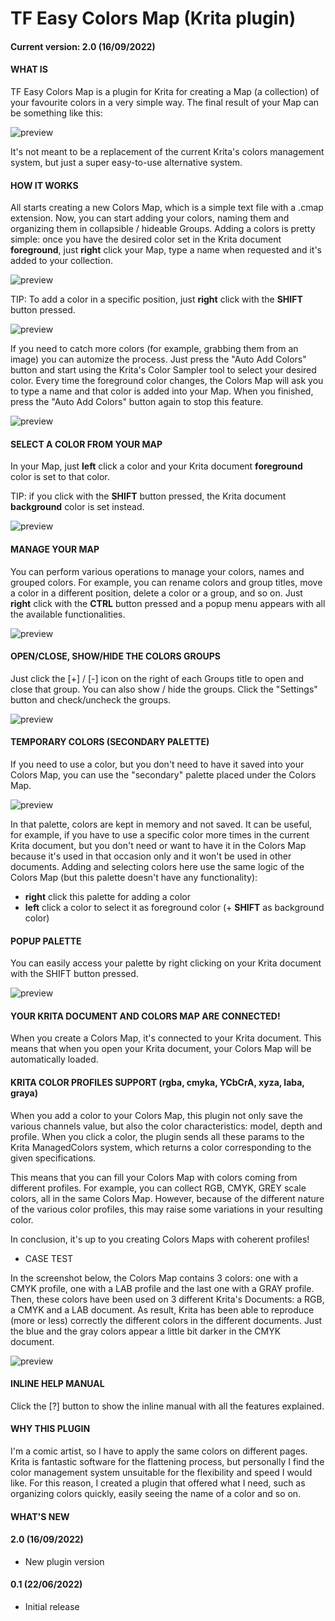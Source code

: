 # TF Easy Colors Map (Krita plugin)

#### Current version: 2.0 (16/09/2022)

#### WHAT IS
TF Easy Colors Map is a plugin for Krita for creating a Map (a collection) of your favourite colors in a very simple way. The final result of your Map can be something like this:

![preview](https://i.ibb.co/QP9B3xY/colors.png)

It's not meant to be a replacement of the current Krita's colors management system, but just a super easy-to-use alternative system.

#### HOW IT WORKS
All starts creating a new Colors Map, which is a simple text file with a .cmap extension. Now, you can start adding your colors, naming them and organizing them in collapsible / hideable Groups.
Adding a colors is pretty simple: once you have the desired color set in the Krita document **foreground**, just **right** click your Map, type a name when requested and it's added to your collection.

![preview](https://i.ibb.co/YTBJrkk/schema.jpg)

TIP: To add a color in a specific position, just **right** click with the **SHIFT** button pressed.

![preview](https://i.ibb.co/W5mV8XH/schema5.jpg)

If you need to catch more colors (for example, grabbing them from an image) you can automize the process. Just press the "Auto Add Colors" button and start using the Krita's Color Sampler tool to select your desired color. Every time the foreground color changes, the Colors Map will ask you to type a name and that color is added into your Map. When you finished, press the "Auto Add Colors" button again to stop this feature.

![preview](https://i.ibb.co/RhJLxfc/anim.gif)


#### SELECT A COLOR FROM YOUR MAP

In your Map, just **left** click a color and your Krita document **foreground** color is set to that color. 

TIP: if you click with the **SHIFT** button pressed, the Krita document **background** color is set instead.

![preview](https://i.ibb.co/p3FRr8c/schema2.jpg)


#### MANAGE YOUR MAP

You can perform various operations to manage your colors, names and grouped colors. For example, you can rename colors and group titles, move a color in a different position, delete a color or a group, and so on.
Just **right** click with the **CTRL** button pressed and a popup menu appears with all the available functionalities.

![preview](https://i.ibb.co/r02X5ZQ/schema3.jpg)

#### OPEN/CLOSE, SHOW/HIDE THE COLORS GROUPS

Just click the [+] / [-] icon on the right of each Groups title to open and close that group.
You can also show / hide the groups. Click the "Settings" button and check/uncheck the groups.

![preview](https://i.ibb.co/rw35vj0/color-openclose.png)

#### TEMPORARY COLORS (SECONDARY PALETTE)

If you need to use a color, but you don't need to have it saved into your Colors Map, you can use the "secondary" palette placed under the Colors Map. 

![preview](https://i.ibb.co/Lrs2hK7/schema4.jpg)

In that palette, colors are kept in memory and not saved. It can be useful, for example, if you have to use a specific color more times in the current Krita document, but you don't need or want to have it in the Colors Map because it's used in that occasion only and it won't be used in other documents.
Adding and selecting colors here use the same logic of the Colors Map (but this palette doesn't have any functionality):
 - **right** click this palette for adding a color
 - **left** click a color to select it as foreground color (+ **SHIFT** as background color)


#### POPUP PALETTE

You can easily access your palette by right clicking on your Krita document with the SHIFT button pressed.

![preview](https://i.ibb.co/Fh0T1yr/schema-6.png)

#### YOUR KRITA DOCUMENT AND COLORS MAP ARE CONNECTED!

When you create a Colors Map, it's connected to your Krita document. This means that when you open your Krita document, your Colors Map will be automatically loaded.

#### KRITA COLOR PROFILES SUPPORT (rgba, cmyka, YCbCrA, xyza, laba, graya)

When you add a color to your Colors Map, this plugin not only save the various channels value, but also the color characteristics: model, depth and profile. When you click a color, the plugin sends all these params to the Krita ManagedColors system, which returns a color corresponding to the given specifications.

This means that you can fill your Colors Map with colors coming from different profiles. For example, you can collect RGB, CMYK, GREY scale colors, all in the same Colors Map. However, because of the different nature of the various color profiles, this may raise some variations in your resulting color.

In conclusion, it's up to you creating Colors Maps with coherent profiles!

- CASE TEST

In the screenshot below, the Colors Map contains 3 colors: one with a CMYK profile, one with a LAB profile and the last one with a GRAY profile. Then, these colors have been used on 3 different Krita's Documents: a RGB, a CMYK and a LAB document.
As result, Krita has been able to reproduce (more or less) correctly the different colors in the different documents. Just the blue and the gray colors appear a little bit darker in the CMYK document.

![preview](https://i.ibb.co/hsJJC05/Colors-profile-TESTs.png)

#### INLINE HELP MANUAL

Click the [?] button to show the inline manual with all the features explained.


#### WHY THIS PLUGIN

I'm a comic artist, so I have to apply the same colors on different pages. Krita is fantastic software for the flattening process, but personally I find the color management system unsuitable for the flexibility and speed I would like. For this reason, I created a plugin that offered what I need, such as organizing colors quickly, easily seeing the name of a color and so on.


#### WHAT'S NEW

#### 2.0 (16/09/2022)
 - New plugin version

#### 0.1 (22/06/2022)
- Initial release
